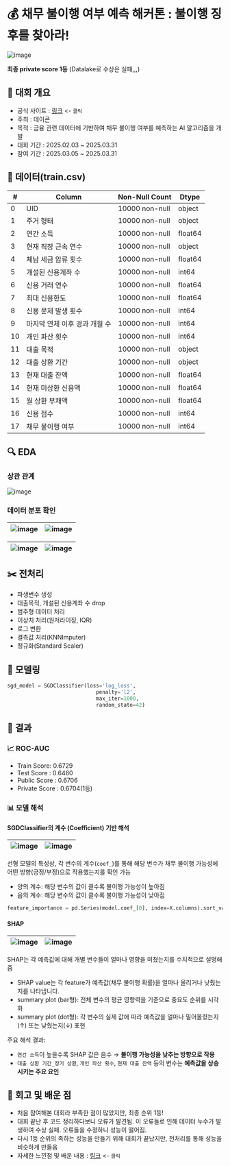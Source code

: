 # 💰 채무 불이행 여부 예측 해커톤 : 불이행 징후를 찾아라!

![image](https://github.com/user-attachments/assets/955ad114-ffac-4399-a290-343765cf0ada)

**최종 private score 1등** (Datalake로 수상은 실패,,,)

## 📝 대회 개요
- 공식 사이트 : [링크](https://dacon.io/competitions/official/236450/overview/description) <- `클릭`
- 주최 : 데이콘
- 목적 : 금융 관련 데이터에 기반하여 채무 불이행 여부를 예측하는 AI 알고리즘을 개발
- 대회 기간 : 2025.02.03 ~ 2025.03.31
- 참여 기간 : 2025.03.05 ~ 2025.03.31

## 📁 데이터(train.csv)
| #   | Column                   | Non-Null Count   | Dtype    |
|-----|--------------------------|------------------|----------|
| 0   | UID                      | 10000 non-null   | object   |
| 1   | 주거 형태                 | 10000 non-null   | object   |
| 2   | 연간 소득                 | 10000 non-null   | float64  |
| 3   | 현재 직장 근속 연수       | 10000 non-null   | object   |
| 4   | 체납 세금 압류 횟수       | 10000 non-null   | float64  |
| 5   | 개설된 신용계좌 수        | 10000 non-null   | int64    |
| 6   | 신용 거래 연수            | 10000 non-null   | float64  |
| 7   | 최대 신용한도             | 10000 non-null   | float64  |
| 8   | 신용 문제 발생 횟수       | 10000 non-null   | int64    |
| 9   | 마지막 연체 이후 경과 개월 수 | 10000 non-null   | int64    |
| 10  | 개인 파산 횟수            | 10000 non-null   | int64    |
| 11  | 대출 목적                 | 10000 non-null   | object   |
| 12  | 대출 상환 기간            | 10000 non-null   | object   |
| 13  | 현재 대출 잔액            | 10000 non-null   | float64  |
| 14  | 현재 미상환 신용액        | 10000 non-null   | float64  |
| 15  | 월 상환 부채액            | 10000 non-null   | float64  |
| 16  | 신용 점수                 | 10000 non-null   | int64    |
| 17  | 채무 불이행 여부          | 10000 non-null   | int64    |

## 🔍 EDA
### 상관 관계
![image](https://github.com/user-attachments/assets/7f9068e1-0bee-485c-b94e-38f35e8fea02)
### 데이터 분포 확인
| ![image](https://github.com/user-attachments/assets/5275394f-86ed-4c69-9b96-9c9a2fef7d3f) | ![image](https://github.com/user-attachments/assets/7d62b09b-a52f-4935-8d98-6ad1fa74df45) | 
|--------------------------------------------------------|--------------------------------------------------------|

|![image](https://github.com/user-attachments/assets/ab300955-bc5d-401e-9f6b-354b90acc45a)| ![image](https://github.com/user-attachments/assets/48a27f15-f25d-4088-95e7-528b62d7187a) |
|--------------------------------------------------------|--------------------------------------------------------|

## ✂️ 전처리
- 파생변수 생성
- 대출목적, 개설된 신용계좌 수 drop
- 범주형 데이터 처리
- 이상치 처리(원저라이징, IQR)
- 로그 변환
- 결측값 처리(KNNImputer)
- 정규화(Standard Scaler)

## 	🤖 모델링
```python
sgd_model = SGDClassifier(loss='log_loss',
                             penalty='l2',
                             max_iter=1000,
                             random_state=42)
```

## 🎯 결과
### 📈 ROC-AUC
- Train Score: 0.6729
- Test Score : 0.6460
- Public Score : 0.6706
- Private Score : 0.6704(1등)

### 📊 모델 해석
#### SGDClassifier의 계수 (Coefficient) 기반 해석
| ![image](https://github.com/user-attachments/assets/f7d07da4-ab8d-4aad-ae62-4e892fafc47f) | ![image](https://github.com/user-attachments/assets/fb88f1ba-e983-4fc7-81ea-a5ed96d2957a) |
|---------------------------------------------------|--------------------------------------------------------|

선형 모델의 특성상, 각 변수의 계수(`coef_`)를 통해 해당 변수가 채무 불이행 가능성에 어떤 방향(긍정/부정)으로 작용했는지를 확인 가능
- 양의 계수: 해당 변수의 값이 클수록 불이행 가능성이 높아짐
- 음의 계수: 해당 변수의 값이 클수록 불이행 가능성이 낮아짐

```python
feature_importance = pd.Series(model.coef_[0], index=X.columns).sort_values(ascending=False)
```

#### SHAP 
| ![image](https://github.com/user-attachments/assets/eef5be89-10b0-44f3-a241-6c28a4941710) | ![image](https://github.com/user-attachments/assets/4459bf4a-44cb-46be-8a25-36e5fc6de7e3) |
|---------------------------------------------------|--------------------------------------------------------|

SHAP는 각 예측값에 대해 개별 변수들이 얼마나 영향을 미쳤는지를 수치적으로 설명해줌

- SHAP value는 각 feature가 예측값(채무 불이행 확률)을 얼마나 올리거나 낮췄는지를 나타냅니다.
- summary plot (bar형): 전체 변수의 평균 영향력을 기준으로 중요도 순위를 시각화
- summary plot (dot형): 각 변수의 실제 값에 따라 예측값을 얼마나 밀어올렸는지(↑) 또는 낮췄는지(↓) 표현

주요 해석 결과:
- `연간 소득`이 높을수록 SHAP 값은 음수 → **불이행 가능성을 낮추는 방향으로 작용**
- `대출 상환 기간_장기 상환`, `개인 파산 횟수`, `현재 대출 잔액` 등의 변수는 **예측값을 상승시키는 주요 요인**

  
## 🧠 회고 및 배운 점
- 처음 참여해본 대회라 부족한 점이 많았지만, 최종 순위 1등!
- 대회 끝난 후 코드 정리하다보니 오류가 발견됨. 이 오류들로 인해 데이터 누수가 발생하여 수상 실패. 오류들을 수정하니 성능이 떨어짐.
- 다시 1등 순위의 족하는 성능을 만들기 위해 대회가 끝났지만, 전처리를 통해 성능을 비슷하게 만들음
- 자세한 느낀점 및 배운 내용 : [링크](https://accessible-riverbed-2b7.notion.site/1ca2f571f79c80f2beddcb08b03950de) <- `클릭`
